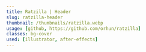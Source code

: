 ```yaml
---
title: Ratzilla | Header
slug: ratzilla-header
thumbnail: /thumbnails/ratzilla.webp
usage: [github, https://github.com/orhun/ratzilla]
classes: bg-cover
used: [illustrator, after-effects]
---
```

